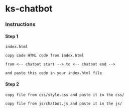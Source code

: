 # ks-chatbot


### Instructions


#### Step 1
```
index.html

copy code HTML code from index.html

from <-- chatbot start --> to <-- chatbot end -->

and paste this code in your index.html file
```
#### Step 2

```
copy file from css/style.css and paste it in the css/

copy file from js/chatbot.js and paste it in the js/
```
